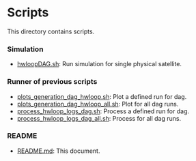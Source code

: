 # Scripts

This directory contains scripts.

### Simulation
* [hwloopDAG.sh](hwloopDAG.sh): Run simulation for single physical satellite.
### Runner of previous scripts
* [plots_generation_dag_hwloop.sh](plots_generation_dag_hwloop.sh): Plot a defined run for dag.
* [plots_generation_dag_hwloop_all.sh](plots_generation_dag_hwloop_all.sh): Plot for all dag runs.
* [process_hwloop_logs_dag.sh](process_hwloop_logs_dag.sh): Process a defined run for dag.
* [process_hwloop_logs_dag_all.sh](process_hwloop_logs_dag_all.sh): Process for all dag runs.
### README
* [README.md](README.md): This document.